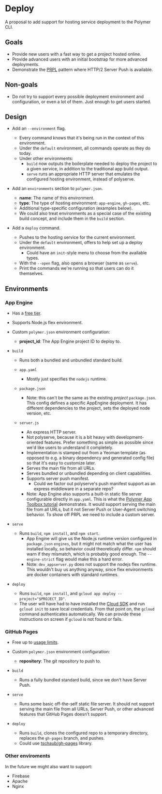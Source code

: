 # Deploy

A proposal to add support for hosting service deployment to the Polymer CLI.

## Goals
- Provide new users with a fast way to get a project hosted online.
- Provide advanced users with an initial bootstrap for more advanced deployments.
- Demonstrate the [PRPL](https://www.polymer-project.org/2.0/toolbox/server) pattern where HTTP/2 Server Push is available.

## Non-goals
- Do not try to support every possible deployment environment and configuration, or even a lot of them. Just enough to get users started.

## Design

- Add an `--environment` flag.
  - Every command knows that it's being run in the context of this environment.
  - Under the `default` environment, all commands operate as they do today.
  - Under other environments:
     - `build` now outputs the boilerplate needed to deploy the project to a given service, in addition to the traditional app build output.
     - `serve` runs an appropriate HTTP server that emulates the configured hosting environment, instead of polyserve.

- Add an `environments` section to `polymer.json`.
  - **name**: The name of this environment.
  - **type**: The type of hosting environment: `app-engine`, `gh-pages`, etc.
  - Additional type-specific configuration (examples below).
  - We could also treat environments as a special case of the existing build concept, and include them in the `build` section.

- Add a `deploy` command.
  - Pushes to the hosting service for the current environment.
  - Under the `default` environment, offers to help set up a deploy environment.
     - Could have an `init`-style menu to choose from the available types.
  - With the `--open` flag, also opens a browser (same as `serve`).
  - Print the commands we're running so that users can do it themselves.

## Environments

### App Engine

- Has a [free tier](https://cloud.google.com/free/).

- Supports Node.js flex environment.

- Custom `polymer.json` environment configuration:
  - **project_id**: The App Engine project ID to deploy to.

- `build`

  - Runs both a bundled and unbundled standard build.

  - `app.yaml`
     - Mostly just specifies the `nodejs` runtime.

  - `package.json`
     - Note: this can't be the same as the existing *project* `package.json`.  This config defines a specific AppEngine deployment. It has different dependencies to the project, sets the deployed node version, etc.

  - `server.js`
     - An express HTTP server.
     - Not polyserve, because it is a bit heavy with development-oriented features. Prefer something as simple as possible since we'd like users to understand it completely.
     - Implementation is stamped out from a Yeoman template (as opposed to e.g. a binary dependency and generated config file) so that it's easy to customize later.
     - Serves the main file from all URLs.
     - Serves bundled or unbundled depending on client capabilities.
     - Supports server push manifest.
         - Could we factor out polyserve's push manifest support as an express middleware in a separate repo?
     - Note: App Engine also supports a built-in static file server configurable directly in `app.yaml`. This is what the [Polymer App Toolbox tutorial](https://www.polymer-project.org/2.0/start/toolbox/deploy#deploy-with-appengine) demonstrates. It would support serving the main file from all URLs, but it not Server Push or User-Agent switching behavior. To show off PRPL we need to include a custom server.

- `serve`
  - Runs `build`, `npm install`, and `npm start`.
     - App Engine will give us the Node.js runtime version configured in `package.json` `engines`, but it might not match what the user has installed locally, so behavior could theoretically differ. `npm` should warn if they mismatch, which is probably good enough. The `--engine-strict` flag would make this a hard error.
     - Note: `dev_appserver.py` does not support the nodejs flex runtime. This wouldn't buy us anything anyway, since flex environments are docker containers with standard runtimes.

- `deploy`
  - Runs `build`, `npm install`, and `gcloud app deploy --project="$PROJECT_ID"`.
  - The user will have had to have installed the [Cloud SDK](https://cloud.google.com/sdk/downloads) and run `gcloud init` to save local credentials. From that point on, the `gcloud` command authenticates automatically. We can provide these instructions on screen if `gcloud` is not found or fails.

### GitHub Pages

- Free up to [usage limits](https://help.github.com/articles/what-is-github-pages/#usage-limits).

- Custom `polymer.json` environment configuration:
  - **repository**: The git repository to push to.

- `build`
  - Runs a fully bundled standard build, since we don't have Server Push.

- `serve`
  - Runs some basic off-the-self static file server. It should not support serving the main file from all URLs, Server Push, or other advanced features that GitHub Pages doesn't support.

- `deploy`
  - Runs `build`, clones the configured repo to a temporary directory, replaces the `gh-pages` branch, and pushes.
  - Could use [tschaub/gh-pages](https://github.com/tschaub/gh-pages) library.

### Other enviroments

In the future we might also want to support:

- Firebase
- Apache
- Nginx
